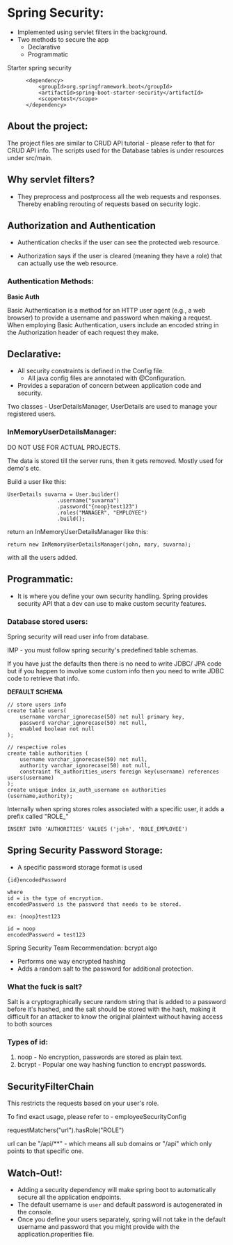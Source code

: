 # Spring Security:

- Implemented using servlet filters in the background.
- Two methods to secure the app
    - Declarative 
    - Programmatic

Starter spring security 

```aidl
      <dependency>
          <groupId>org.springframework.boot</groupId>
          <artifactId>spring-boot-starter-security</artifactId>
          <scope>test</scope>
      </dependency>
```

## About the project:

The project files are similar to CRUD API tutorial - please refer to that for CRUD API info. The scripts used for the Database tables is under resources under src/main.


## Why servlet filters?

- They preprocess and postprocess all the web requests and responses. Thereby enabling rerouting of requests based on security logic.

## Authorization and Authentication

- Authentication checks if the user can see the protected web resource.

- Authorization says if the user is cleared (meaning they have a role) that can actually use the web resource.

### Authentication Methods:

**Basic Auth**

Basic Authentication is a method for an HTTP user agent (e.g., a web browser) to provide a username and password when making a request. When employing Basic Authentication, users include an encoded string in the Authorization header of each request they make.

## Declarative:

- All security constraints is defined in the Config file.
    - All java config files are annotated with @Configuration.
- Provides a separation of concern between application code and security.

Two classes - UserDetailsManager, UserDetails are used to manage your registered users.

### InMemoryUserDetailsManager:

DO NOT USE FOR ACTUAL PROJECTS.

The data is stored till the server runs, then it gets removed. Mostly used for demo's etc.

Build a user like this:

```aidl
UserDetails suvarna = User.builder()
                .username("suvarna")
                .password("{noop}test123")
                .roles("MANAGER", "EMPLOYEE")
                .build();
```

return an InMemoryUserDetailsManager like this:

```aidl
return new InMemoryUserDetailsManager(john, mary, suvarna);
```

with all the users added.

## Programmatic:

- It is where you define your own security handling. Spring provides security API that a dev can use to make custom security features.

### Database stored users:

Spring security will read user info from database.

IMP - you must follow spring security's predefined table schemas.

If you have just the defaults then there is no need to write JDBC/ JPA code but if you happen to involve some custom info then you need to write JDBC code to retrieve that info.

**DEFAULT SCHEMA**
```roomsql
// store users info
create table users(
	username varchar_ignorecase(50) not null primary key,
	password varchar_ignorecase(50) not null,
	enabled boolean not null
);

// respective roles
create table authorities (
	username varchar_ignorecase(50) not null,
	authority varchar_ignorecase(50) not null,
	constraint fk_authorities_users foreign key(username) references users(username)
);
create unique index ix_auth_username on authorities (username,authority);
```

Internally when spring stores roles associated with a specific user, it adds a prefix called "ROLE_"

```roomsql
INSERT INTO 'AUTHORITIES' VALUES ('john', 'ROLE_EMPLOYEE')
```


## Spring Security Password Storage:

- A specific password storage format is used 

```aidl
{id}encodedPassword

where
id = is the type of encryption.
encodedPassword is the password that needs to be stored.

ex: {noop}test123

id = noop
encodedPassword = test123
```

Spring Security Team Recommendation: bcrypt algo

- Performs one way encrypted hashing
- Adds a random salt to the password for additional protection.

### What the fuck is salt?

Salt is a cryptographically secure random string that is added to a password before it's hashed, and the salt should be stored with the hash, making it difficult for an attacker to know the original plaintext without having access to both sources

### Types of id:
1) noop - No encryption, passwords are stored as plain text.
2) bcrypt - Popular one way hashing function to encrypt passwords.

## SecurityFilterChain

This restricts the requests based on your user's role.

To find exact usage, please refer to - employeeSecurityConfig

requestMatchers("url").hasRole("ROLE")

url can be "/api/**" - which means all sub domains or "/api" which only points to that specific one.

## Watch-Out!:

- Adding a security dependency will make spring boot to automatically secure all the application endpoints.
- The default username is `user` and default password is autogenerated in the console.
- Once you define your users separately, spring will not take in the default username and password that you might provide with the application.properities file.